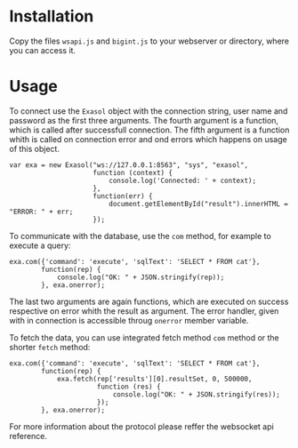 # Installation

Copy the files `wsapi.js` and `bigint.js` to your webserver or directory, where you can access it.

# Usage

To connect use the `Exasol` object with the connection string, user name and password as the first three arguments. The fourth argument is a function, which is called after successfull connection. The fifth argument is a function whith is called on connection error and ond errors which happens on usage of this object.

```
var exa = new Exasol("ws://127.0.0.1:8563", "sys", "exasol",
                     function (context) {
                         console.log('Connected: ' + context);
                     },
                     function(err) {
                         document.getElementById("result").innerHTML = "ERROR: " + err;
                     });
```

To communicate with the database, use the `com` method, for example to execute a query:
```
exa.com({'command': 'execute', 'sqlText': 'SELECT * FROM cat'},
        function(rep) {
            console.log("OK: " + JSON.stringify(rep));
        }, exa.onerror);
```

The last two arguments are again functions, which are executed on success respective on error whith the result as argument. The error handler, given with in connection is accessible throug `onerror` member variable.

To fetch the data, you can use integrated fetch method `com` method or the shorter `fetch` method:
```
exa.com({'command': 'execute', 'sqlText': 'SELECT * FROM cat'},
        function(rep) {
            exa.fetch(rep['results'][0].resultSet, 0, 500000,
                      function (res) {
                          console.log("OK: " + JSON.stringify(res));
                      });
        }, exa.onerror);
```

For more information about the protocol please reffer the websocket api reference.